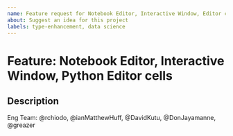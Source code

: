 ```yaml
---
name: Feature request for Notebook Editor, Interactive Window, Editor cells
about: Suggest an idea for this project
labels: type-enhancement, data science
---
```

# Feature: Notebook Editor, Interactive Window, Python Editor cells

<!-----------------------------------------------------------------------------------------------
                                                      ***PLEASE READ***
If this issue doesn't relate to Jupyter Notebooks, Python Interactive Window features
or other "cell"-based features of the Python extension, please use the main Python feature
request template instead of this one. ***Thank you!***
------------------------------------------------------------------------------------------------->

## Description


Eng Team: @rchiodo, @ianMatthewHuff, @DavidKutu, @DonJayamanne, @greazer


